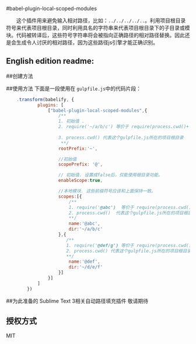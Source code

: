 #babel-plugin-local-scoped-modules

&emsp;&emsp;这个插件用来避免输入相对路径，比如：`../../../../..`。利用项目根目录符号来代表项目根目录，同时利用具名的字符串来代表项目根目录下的子目录或模块。代码被转译后，这些符号字符串将会被指向正确路径的相对路径替换。因此还是会生成令人讨厌的相对路径，因为这些路径js引擎才能正确识别。


## English edition  readme:

##创建方法


##使用方法 
下面是一段使用在 `gulpfile.js`中的代码片段：
```js
    .transform(babelify, {
            plugins: [
                ["babel-plugin-local-scoped-modules",{
                    /**
                    1. 初始值 . 
                    2. require('~/a/b/c') 等价于 require(process.cwd()+'/a/b/c') 但是会被转译成相对路径
                    
                    3. process.cwd() 代表这个gulpfile.js所在的项目根目录
                     **/
                    rootPrefix:'~', 

                    //初始值
                    scopePrefix: '@',

                    // 初始值. 设置成false后，仅能使用根目录功能。
                    enableScope:true,

                    //本地模块. 这些前缀符号应该和上面保持一致。
                    scopes:[{
                        /**
                        1. require('@abc')  等价于 require(process.cwd()+'/a/b/c') 但是会被转译成相对路径。
                        2. process.cwd()  代表这个gulpfile.js所在的项目根目录。
                        **/
                        name:'@abc',
                        dir:'~/a/b/c'
                    },{
                       /**
                       1. require('@def/g') 等价于 require(process.cwd()+'/d/e/f/g') 但是会被转译成相对路径。
                       2. process.cwd() 代表这个gulpfile.js所在的项目根目录。
                       **/
                        name:'@def',
                        dir:'~/d/e/f'
                    }]
                }]
            ]
        })

```

##为此准备的 Sublime Text 3相关自动路径填充插件
敬请期待
 

## 授权方式
MIT
